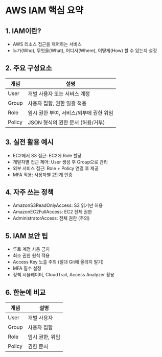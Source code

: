 # AWS IAM 핵심 요약
## 1. IAM이란?
- AWS 리소스 접근을 제어하는 서비스
- 누가(Who), 무엇을(What), 어디서(Where), 어떻게(How) 할 수 있는지 설정
## 2. 주요 구성요소
| 개념 | 설명 |
|--------|-------------------------------------------|
| User | 개별 사용자 또는 서비스 계정 |
| Group | 사용자 집합, 권한 일괄 적용 |
| Role | 임시 권한 부여, 서비스/외부에 권한 위임 |
| Policy | JSON 형식의 권한 문서 (허용/거부) |
## 3. 실전 활용 예시
- EC2에서 S3 접근: EC2에 Role 할당
- 개발자별 접근 제어: User 생성 후 Group으로 관리
- 외부 서비스 접근: Role + Policy 연결 후 제공
- MFA 적용: 사용자별 2단계 인증
## 4. 자주 쓰는 정책
- AmazonS3ReadOnlyAccess: S3 읽기만 허용
- AmazonEC2FullAccess: EC2 전체 권한
- AdministratorAccess: 전체 권한 (주의)
## 5. IAM 보안 팁
- 루트 계정 사용 금지
- 최소 권한 원칙 적용
- Access Key 노출 주의 (절대 Git에 올리지 말기)
- MFA 필수 설정
- 정책 시뮬레이터, CloudTrail, Access Analyzer 활용
## 6. 한눈에 비교
| 개념 | 설명 |
|--------|----------------------------|
| User | 개별 사용자 |
| Group | 사용자 집합 |
| Role | 임시 권한, 위임 |
| Policy | 권한 문서 |
